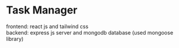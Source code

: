 # Task Manager
frontend: react js and tailwind css <br/>
backend: express js server and mongodb database (used mongoose library)
